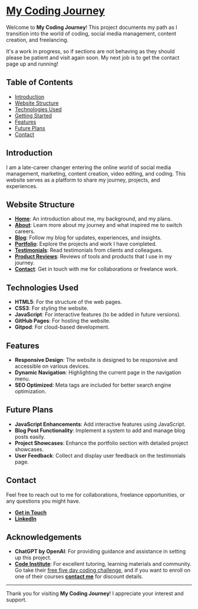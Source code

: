 # [My Coding Journey](https://ljtalks.github.io/my-coding-journey/index.html)

Welcome to **My Coding Journey**! This project documents my path as I transition into the world of coding, social media management, content creation, and freelancing.

It's a work in progress, so if sections are not behaving as they should please be patient and visit again soon. My next job is to get the contact page up and running! 

## Table of Contents

- [Introduction](#introduction)
- [Website Structure](#website-structure)
- [Technologies Used](#technologies-used)
- [Getting Started](#getting-started)
- [Features](#features)
- [Future Plans](#future-plans)
- [Contact](#contact)

## Introduction

I am a late-career changer entering the online world of social media management, marketing, content creation, video editing, and coding. This website serves as a platform to share my journey, projects, and experiences.

## Website Structure

- **[Home](https://ljtalks.github.io/my-coding-journey/index.html)**: An introduction about me, my background, and my plans.
- **[About](https://ljtalks.github.io/my-coding-journey/pages/about.html)**: Learn more about my journey and what inspired me to switch careers.
- **[Blog](https://ljtalks.github.io/my-coding-journey/pages/blog.html)**: Follow my blog for updates, experiences, and insights.
- **[Portfolio](https://ljtalks.github.io/my-coding-journey/pages/portfolio.html)**: Explore the projects and work I have completed.
- **[Testimonials](https://ljtalks.github.io/my-coding-journey/pages/testimonials.html)**: Read testimonials from clients and colleagues.
- **[Product Reviews](https://ljtalks.github.io/my-coding-journey/pages/product-reviews.html)**: Reviews of tools and products that I use in my journey.
- **[Contact](https://ljtalks.github.io/my-coding-journey/pages/contact.html)**: Get in touch with me for collaborations or freelance work.

## Technologies Used

- **HTML5**: For the structure of the web pages.
- **CSS3**: For styling the website.
- **JavaScript**: For interactive features (to be added in future versions).
- **GitHub Pages**: For hosting the website.
- **Gitpod**: For cloud-based development.

## Features

- **Responsive Design**: The website is designed to be responsive and accessible on various devices.
- **Dynamic Navigation**: Highlighting the current page in the navigation menu.
- **SEO Optimized**: Meta tags are included for better search engine optimization.

## Future Plans

- **JavaScript Enhancements**: Add interactive features using JavaScript.
- **Blog Post Functionality**: Implement a system to add and manage blog posts easily.
- **Project Showcases**: Enhance the portfolio section with detailed project showcases.
- **User Feedback**: Collect and display user feedback on the testimonials page.

## Contact

Feel free to reach out to me for collaborations, freelance opportunities, or any questions you might have.

- **[Get in Touch](https://ljtalks.github.io/my-coding-journey/pages/contact.html)**
- **<a href="https://www.linkedin.com/in/laurajread/" target="_blank">LinkedIn</a>**


## Acknowledgements

- **ChatGPT by OpenAI**: For providing guidance and assistance in setting up this project.
- **[Code Institute](https://codeinstitute.net/)**: For excellent tutoring, learning materials and community. Go take their [free five day coding challenge](https://codeinstitute.net/5-day-coding-challenge/?sitelink=5-Day-Coding-Challenge&utm_term=code%20institute%20challenge&utm_campaign=CI+-+UK+-+Search+-+Brand&utm_source=adwords&utm_medium=ppc&hsa_acc=8983321581&hsa_cam=1578649861&hsa_grp=62188641000&hsa_ad=635720257662&hsa_src=g&hsa_tgt=kwd-1396909058864&hsa_kw=code%20institute%20challenge&hsa_mt=p&hsa_net=adwords&hsa_ver=3&gad_source=1&gclid=CjwKCAjwqre1BhAqEiwA7g9Qhj0O61P9gi74Nj8aN7-WJnWiefRKY6wT3O9TF6FYBAAkr1mrj_eFnRoCNj8QAvD_BwE), and if you want to enroll on one of their courses **[contact me](https://ljtalks.github.io/my-coding-journey/pages/contact.html)** for discount details. 

---

Thank you for visiting **My Coding Journey**! I appreciate your interest and support.
